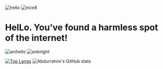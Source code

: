 
![hello](https://github.com/user-attachments/assets/caef101b-5934-491a-8037-3dba1dc9a3f6) ![nice8](https://github.com/user-attachments/assets/3b4464f6-5223-418c-8cf7-1eb1eb780a3c)

# HelLo. You've found a harmless spot of the internet!
![anihello](https://github.com/user-attachments/assets/f13ce262-a404-4767-8e27-1e9d75dc23af) ![anknight](https://github.com/user-attachments/assets/0e494112-178a-4e3e-a1e6-6e7ba7346b3c)








[![Top Langs](https://github-readme-stats.vercel.app/api/top-langs/?username=abdurrahimagca&layout=donut)](https://github.com/abdurrahimagca/github-readme-stats)
![Abdurrahim's GitHub stats](https://github-readme-stats.vercel.app/api?username=abdurrahimagca&show_icons=true&theme=transparent)




